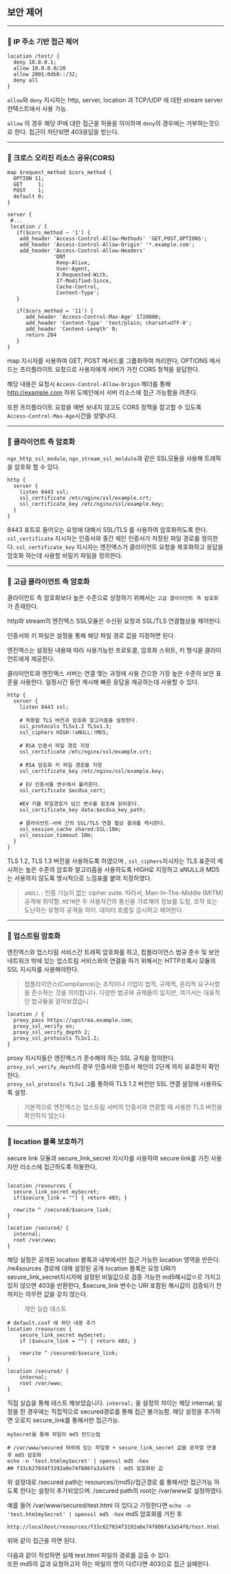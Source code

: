 ## 보안 제어 

---

### 🌱 IP 주소 기반 접근 제어

```shell
location /test/ {
  deny 10.0.0.1;
  allow 10.0.0.0/20
  allow 2001:0db8::/32;
  deny all
}
```

`allow`와 `deny` 지시자는 http, server, location 과 TCP/UDP 에 대한 stream server 컨텍스트에서 사용 가능.

`allow` 의 경우 해당 IP에 대한 접근을 허용을 의미하며 `deny`의 경우에는 거부하는것으로 한다. 
접근이 차단되면 403응답을 받는다.

---

### 🌱 크로스 오리진 리소스 공유(CORS)

```shell
map $request_method $cors_method {
  OPTION 11;
  GET     1;
  POST    1;
  default 0;
}

server {
 #... 
 location / {
   if($cors_method ~ '1') {
    add_header 'Access-Control-Allow-Methods' 'GET,POST,OPTIONS';
    add_header 'Access-Control-Allow-Origin' '*.example.com';     
    add_header 'Access-Control-Allow-Headers'
               'DNT
                Keep-Alive,
                User-Agent,
                X-Requested-With,
                If-Modified-Since,
                Cache-Control,
                Content-Type';
   }
   
   if($cors_method = '11') {
      add_header 'Access-Control-Max-Age' 1728000;
      add_header 'Content-Type' 'text/plain; charset=UTF-8';
      add_header 'Content-Length' 0;
      return 204  
   }
}
```

map 지시자를 사용하여 GET, POST 메서드를 그룹화하여 처리한다, OPTIONS 메서드는 프리플라이트 요청으로
사용자에게 서버가 가진 CORS 정책을 응답한다.

해당 내용은 요청시 `Access-Control-Allow-Origin` 헤더를 통해 http://example.com 하위 도메인에서 서버 리소스에 접근 가능함을 려준다.

또한 프리플라이트 요청을 매번 보내지 않고도 CORS 정책을 참고할 수 있도록 `Access-Control-Max-Age`시간을 섲엏나다.

---

### 🌱 클라이언트 측 암호화

`ngx_http_ssl_module`, `ngx_stream_ssl_moldule`과 같은 SSL모듈을 사용해 트래픽을 암호화 할 수 있다.

```shell
http {
  server {
    listen 8443 ssl;
    ssl_certificate /etc/nginx/ssl/example.crt;
    ssl_certificate_key /etc/nginx/ssl/example.key;
  }
}
```

8443 포트로 들어오는 요청에 대해서 SSL/TLS 를 사용하여 암호화하도록 한다. 
`ssl_certificate` 지시자는 인증서와 중간 체인 인증서가 저장된 파일 경로를 정의한다. 
`ssl_certificate_key` 지시자는 엔진엑스가 클라이언트 요청을 복호화하고 응답을 암호화 하는데 사용할 비밀키 파일을 정의한다.

---

### 🌱 고급 클라이언트 측 암호화

클라이언트 측 암호화보다 높은 수준으로 성정하기 위해서는 `고급 클아이언트 측 암호화`가 존재한다.

http와 stream의 엔진엑스 SSL모듈은 수신된 요청과 SSL/TLS 연결협상을 제어한다.

인증서와 키 파일은 설정을 통해 해당 파일 경로 값을 지정하면 된다. 

엔진엑스는 설정된 내용에 따라 사용가능한 프로토콜, 암호화 스위트, 키 형식을 클라이언트에게 제공한다.

클라이언트와 엔진엑스 서버는 연결 맺는 과정에 사용 간으한 가장 높은 수준의 보안 표준을 사용한다. 일정시간 동안 캐시해 빠른 응답을 제공하는데
사용할 수 있다.

```shell
http {
  server {
    listen 8443 ssl;
    
    # 허용할 TLS 버전과 암호화 알고리즘을 설정헌다.
    ssl_protocols TLSv1.2 TLSv1.3;
    ssl_ciphers HIGH:!aNULL:!MD5;
    
    # RSA 인증서 파일 경로 지정 
    ssl_certificate /etc/nginx/ssl/example.crt;
    
    # RSA 암호화 키 파일 경로를 지정
    ssl_certificate_key /etc/nginx/ssl/example.key;
    
    # EV 인증서를 변수에서 불러온다.
    ssl_certificate $ecdsa_cert;
    
    #EV 키를 파일경로가 담긴 변수를 참조해 읽어온다.
    ssl_certificate_key data:$ecdsa_key_path;
    
    # 클라이언트-서버 간의 SSL/TLS 연결 협상 결과를 캐시한다.
    ssl_session_cache shared:SSL:10m;
    ssl_session_timeout 10m;
  }
}
```

TLS 1.2, TLS 1.3 버전을 사용하도록 하였으며 , `ssl_ciphers`지시자는 TLS 표준이 제시하는 높은 수준의 암호화 알고리즘을 사용하도록 
HIGH로 지정하고 aNULL과 MD5는 사용하지 않도록 명시적으로 느낌표를 붙여 지정하였다.

> `aNULL` : 인증 기능이 없는 cipher suite. 따라서, Man-In-The-Middle (MITM) 공격에 취약함.
> `MITM`은 두 사용자간의 통신을 가로채어 정보를 도청, 조작 또는 도난하는 유형의 공격을 의미. 데이터 흐름일 감시하고 제어한다.

---

### 🌱 업스트림 암호화

엔진엑스와 업스티림 서비스간 트래픽 암호화를 하고, 컴플라이언스 법규 준수 및 보안 네트워크 밖에 있는
업스트림 서비스와의 연결을 하기 위해서는 HTTP프록시 모듈의 SSL 지시자를 사용해야한다.


> 컴플라이언스(Compliance)는 조직이나 기업이 법적, 규제적, 윤리적 요구사항을 준수하는 것을 의미합니다. 다양한 법규와 규제들이 있지만, 여기서는 대표적인 법규들을 알아보겠습니

```shell
location / {
  proxy_pass https://upstrea.example.com;
  proxy_ssl_verify on;
  proxy_ssl_verify_depth 2;
  proxy_ssl_protocols TLSv1.2;
}
```

proxy 지시자들은 엔진엑스가 준수해야 하는 SSL 규칙을 정의한다.<br>
`proxy_ssl_verify_depth`의 경우 인증서와 인증서 체인이 2단계 까지 유효한지 확인한다.<br>
`proxy_ssl_protocols TLSv1.2`를 통하여 TLS 1.2 버전만 SSL 연결 설정에 사용하도록 설정.

> 기본적으로 엔진엑스는 업스트림 서버의 인증서와 연결할 때 사용한 TLS 버전을 확인하지 않는다.

---

### 🌱 location 블록 보호하기

secure link 모듈과 secure_link_secret 지시자를 사용하여 secure link를 가진 사용자만 리소스에 접근하도록 허용한다.

```shell

location /resources {
  secure_link_secret mySecret;
  if($secure_link = "") { return 403; }
  
  rewrite ^ /secured/$secure_link;
}

location /secured/ {
  internal;
  root /var/www;
}
```

해당 설정은 공개된 location 블록과 내부에서만 접근 가능한 location 영역을 만든다. /re4sources 경로에 대해 설정된 공개
location 블록은 요청 URI가 secure_link_secret지시자에 설정된 비밀값으로 검증 가능한 md5해시값ㅇ르 가지고
있지 않으면 403을 반환한다, $secure_link 변수는 URI 포함된 해시값이 검증되기 전까지는 아무런 값을 갖지 않는다.

> 개인 실습 테스트

```shell
# default.conf 에 하단 내용 추가 
location /resources {
    secure_link_secret mySecret;
    if ($secure_link = "") { return 403; }

    rewrite ^ /secured/$secure_link;
}

location /secured/ {
    internal;
    root /var/www;
}

```

직접 실습을 통해 테스트 해보았습니다.
`internal;` 을 설정의 차이는 해당 internal; 설정을 한 경우에는 직접적으로 secured경로를 통해 접근 불가능함. 해당 설정을 추가하면
오로지 secure_link를 통해서만 접근가능.

`mySecret을 통해 파일의 md5 만드는법`<br>
```shell
# /var/www/secured 하위에 있는 파일명 + secure_link_secret 값을 문자열 연결 후 md5 암호화
echo -n 'test.htmlmySecret' | openssl md5 -hex
## f33c627034f3192a0e74f806fa3a54f6 : md5 암호화된 값
```

위 설정대로 /secured path는 resources/{md5}/접근경로 를 통해서만 접근가능 하도록 한다는 설정이 추가되었으며.
/secured path의 root는 /var/www로 설정하였다.


예를 들어 /var/www/secured/test.html 이 있다고 가정한다면 
`echo -n 'test.htmlmySecret' | openssl md5 -hex` md5 암호화를 거친 후<br>

```http request
http://localhost/resources/f33c627034f3192a0e74f806fa3a54f6/test.html
```

위와 같이 접근을 하면 된다.

다음과 같이 작성하면 실제 test.html 파일의 경로를 감출 수 있다. <br> 
또한 md5의 값과 요청하고자 하는 파일의 명이 다르다면 403으로 접근 실패한다.

